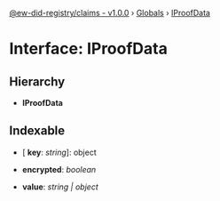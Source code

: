 [@ew-did-registry/claims - v1.0.0](../README.md) › [Globals](../globals.md) › [IProofData](iproofdata.md)

# Interface: IProofData

## Hierarchy

* **IProofData**

## Indexable

* \[ **key**: *string*\]: object

* **encrypted**: *boolean*

* **value**: *string | object*
